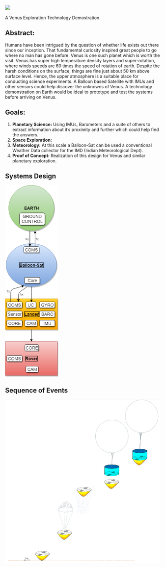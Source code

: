 ![](https://i.imgur.com/VFbBHva.png)

A Venus Exploration Technology Demostration.

## Abstract:

Humans have been intrigued by the question of whether life exists out there since our inception. That fundamental curiosity inspired great people to go where no man has gone before. Venus is one such planet which is worth the visit. Venus has super high temperature density layers and super-rotation, where winds speeds are 60 times the speed of rotation of earth. Despite the harsh conditions on the surface, things are fine just about 50 km above surface level. Hence, the upper atmosphere is a suitable place for conducting science experiments. A Balloon based Satellite with IMUs and other sensors could help discover the unknowns of Venus. A technology demonstration on Earth would be ideal to prototype and test the systems before arriving on Venus.

## Goals:
1. **Planetary Science:** Using IMUs, Barometers and a suite of others to extract information about it’s proximity and further which could help find the answers. 
2. **Space Exploration:**
3. **Meteorology:** At this scale a Balloon-Sat can be used a conventional Weather Data collector for the IMD (Indian Meteorological Dept).
4. **Proof of Concept:** Realization of this design for Venus and similar planetary exploration.

## Systems Design

![](https://github.com/Curious-Nikhil/Balloon-Sat/raw/master/Images/BalloonSat%20-%20Systems%20Design.png)

## Sequence of Events

![](https://github.com/Curious-Nikhil/Balloon-Sat/raw/master/Images/Seq%20of%20Events%20-%20Balloon-Sat.png)
